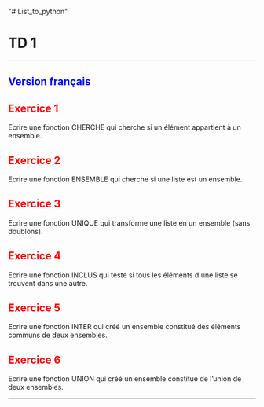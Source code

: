 "# List_to_python" 
<h1>  TD 1 </h1>
<hr>
<h2 style='font-size:bold; color : blue;'> Version français </h2>
<h2 style='color:red' >  Exercice 1 </h2> 
Ecrire une fonction CHERCHE qui cherche si un élément appartient à un ensemble.
<h2 style='color:red'>  Exercice 2 </h2> 
Ecrire une fonction ENSEMBLE qui cherche si une liste est un ensemble.
<h2 style='color:red'>  Exercice 3 </h2> 
Ecrire une fonction UNIQUE qui transforme une liste en un ensemble (sans doublons).
<h2 style='color:red'>  Exercice 4 </h2> 
Ecrire une fonction INCLUS qui teste si tous les éléments d'une liste se trouvent dans une
autre.
<h2 style='color:red' >  Exercice 5 </h2> 
Ecrire une fonction INTER qui créé un ensemble constitué des éléments communs de deux
ensembles.
<h2 style='color:red' >  Exercice 6 </h2> 
Ecrire une fonction UNION qui créé un ensemble constitué de l’union de deux ensembles.
<hr style='color:red'>
